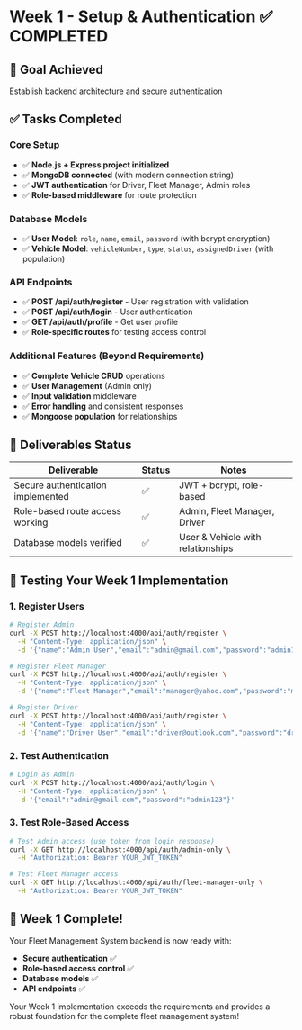 # Week 1 - Setup & Authentication ✅ COMPLETED

## 🎯 Goal Achieved
Establish backend architecture and secure authentication

## ✅ Tasks Completed

### Core Setup
- ✅ **Node.js + Express project initialized**
- ✅ **MongoDB connected** (with modern connection string)
- ✅ **JWT authentication** for Driver, Fleet Manager, Admin roles
- ✅ **Role-based middleware** for route protection

### Database Models
- ✅ **User Model**: `role`, `name`, `email`, `password` (with bcrypt encryption)
- ✅ **Vehicle Model**: `vehicleNumber`, `type`, `status`, `assignedDriver` (with population)

### API Endpoints
- ✅ **POST /api/auth/register** - User registration with validation
- ✅ **POST /api/auth/login** - User authentication
- ✅ **GET /api/auth/profile** - Get user profile
- ✅ **Role-specific routes** for testing access control

### Additional Features (Beyond Requirements)
- ✅ **Complete Vehicle CRUD** operations
- ✅ **User Management** (Admin only)
- ✅ **Input validation** middleware
- ✅ **Error handling** and consistent responses
- ✅ **Mongoose population** for relationships

## 🚀 Deliverables Status

| Deliverable | Status | Notes |
|-------------|--------|-------|
| Secure authentication implemented | ✅ | JWT + bcrypt, role-based |
| Role-based route access working | ✅ | Admin, Fleet Manager, Driver |
| Database models verified | ✅ | User & Vehicle with relationships |

## 🧪 Testing Your Week 1 Implementation

### 1. Register Users
```bash
# Register Admin
curl -X POST http://localhost:4000/api/auth/register \
  -H "Content-Type: application/json" \
  -d '{"name":"Admin User","email":"admin@gmail.com","password":"admin123","role":"admin"}'

# Register Fleet Manager
curl -X POST http://localhost:4000/api/auth/register \
  -H "Content-Type: application/json" \
  -d '{"name":"Fleet Manager","email":"manager@yahoo.com","password":"manager123","role":"fleet_manager"}'

# Register Driver
curl -X POST http://localhost:4000/api/auth/register \
  -H "Content-Type: application/json" \
  -d '{"name":"Driver User","email":"driver@outlook.com","password":"driver123","role":"driver"}'
```

### 2. Test Authentication
```bash
# Login as Admin
curl -X POST http://localhost:4000/api/auth/login \
  -H "Content-Type: application/json" \
  -d '{"email":"admin@gmail.com","password":"admin123"}'
```

### 3. Test Role-Based Access
```bash
# Test Admin access (use token from login response)
curl -X GET http://localhost:4000/api/auth/admin-only \
  -H "Authorization: Bearer YOUR_JWT_TOKEN"

# Test Fleet Manager access
curl -X GET http://localhost:4000/api/auth/fleet-manager-only \
  -H "Authorization: Bearer YOUR_JWT_TOKEN"
```

## 🎉 Week 1 Complete!

Your Fleet Management System backend is now ready with:
- **Secure authentication** ✅
- **Role-based access control** ✅  
- **Database models** ✅
- **API endpoints** ✅



Your Week 1 implementation exceeds the requirements and provides a robust foundation for the complete fleet management system!
